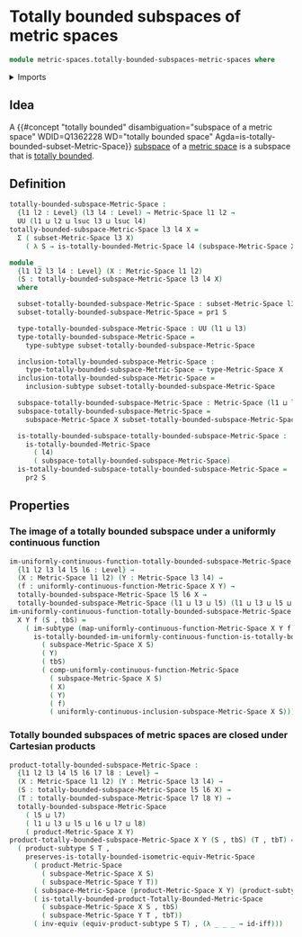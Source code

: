 # Totally bounded subspaces of metric spaces

```agda
module metric-spaces.totally-bounded-subspaces-metric-spaces where
```

<details><summary>Imports</summary>

```agda
open import foundation.cartesian-products-subtypes
open import foundation.dependent-pair-types
open import foundation.equivalences
open import foundation.images-subtypes
open import foundation.logical-equivalences
open import foundation.subtypes
open import foundation.universe-levels

open import metric-spaces.cartesian-products-metric-spaces
open import metric-spaces.metric-spaces
open import metric-spaces.subspaces-metric-spaces
open import metric-spaces.totally-bounded-metric-spaces
open import metric-spaces.uniformly-continuous-functions-metric-spaces
```

</details>

## Idea

A
{{#concept "totally bounded" disambiguation="subspace of a metric space" WDID=Q1362228 WD="totally bounded space" Agda=is-totally-bounded-subset-Metric-Space}}
[subspace](metric-spaces.subspaces-metric-spaces.md) of a [metric space](metric-spaces.metric-spaces.md) is a
subspace that is
[totally bounded](metric-spaces.totally-bounded-metric-spaces.md).

## Definition

```agda
totally-bounded-subspace-Metric-Space :
  {l1 l2 : Level} (l3 l4 : Level) → Metric-Space l1 l2 →
  UU (l1 ⊔ l2 ⊔ lsuc l3 ⊔ lsuc l4)
totally-bounded-subspace-Metric-Space l3 l4 X =
  Σ ( subset-Metric-Space l3 X)
    ( λ S → is-totally-bounded-Metric-Space l4 (subspace-Metric-Space X S))

module _
  {l1 l2 l3 l4 : Level} (X : Metric-Space l1 l2)
  (S : totally-bounded-subspace-Metric-Space l3 l4 X)
  where

  subset-totally-bounded-subspace-Metric-Space : subset-Metric-Space l3 X
  subset-totally-bounded-subspace-Metric-Space = pr1 S

  type-totally-bounded-subspace-Metric-Space : UU (l1 ⊔ l3)
  type-totally-bounded-subspace-Metric-Space =
    type-subtype subset-totally-bounded-subspace-Metric-Space

  inclusion-totally-bounded-subspace-Metric-Space :
    type-totally-bounded-subspace-Metric-Space → type-Metric-Space X
  inclusion-totally-bounded-subspace-Metric-Space =
    inclusion-subtype subset-totally-bounded-subspace-Metric-Space

  subspace-totally-bounded-subspace-Metric-Space : Metric-Space (l1 ⊔ l3) l2
  subspace-totally-bounded-subspace-Metric-Space =
    subspace-Metric-Space X subset-totally-bounded-subspace-Metric-Space

  is-totally-bounded-subspace-totally-bounded-subspace-Metric-Space :
    is-totally-bounded-Metric-Space
      ( l4)
      ( subspace-totally-bounded-subspace-Metric-Space)
  is-totally-bounded-subspace-totally-bounded-subspace-Metric-Space =
    pr2 S
```

## Properties

### The image of a totally bounded subspace under a uniformly continuous function

```agda
im-uniformly-continuous-function-totally-bounded-subspace-Metric-Space :
  {l1 l2 l3 l4 l5 l6 : Level} →
  (X : Metric-Space l1 l2) (Y : Metric-Space l3 l4) →
  (f : uniformly-continuous-function-Metric-Space X Y) →
  totally-bounded-subspace-Metric-Space l5 l6 X →
  totally-bounded-subspace-Metric-Space (l1 ⊔ l3 ⊔ l5) (l1 ⊔ l3 ⊔ l5 ⊔ l6) Y
im-uniformly-continuous-function-totally-bounded-subspace-Metric-Space
  X Y f (S , tbS) =
    ( im-subtype (map-uniformly-continuous-function-Metric-Space X Y f) S ,
      is-totally-bounded-im-uniformly-continuous-function-is-totally-bounded-Metric-Space
        ( subspace-Metric-Space X S)
        ( Y)
        ( tbS)
        ( comp-uniformly-continuous-function-Metric-Space
          ( subspace-Metric-Space X S)
          ( X)
          ( Y)
          ( f)
          ( uniformly-continuous-inclusion-subspace-Metric-Space X S)))
```

### Totally bounded subspaces of metric spaces are closed under Cartesian products

```agda
product-totally-bounded-subspace-Metric-Space :
  {l1 l2 l3 l4 l5 l6 l7 l8 : Level} →
  (X : Metric-Space l1 l2) (Y : Metric-Space l3 l4) →
  (S : totally-bounded-subspace-Metric-Space l5 l6 X) →
  (T : totally-bounded-subspace-Metric-Space l7 l8 Y) →
  totally-bounded-subspace-Metric-Space
    ( l5 ⊔ l7)
    ( l1 ⊔ l3 ⊔ l5 ⊔ l6 ⊔ l7 ⊔ l8)
    ( product-Metric-Space X Y)
product-totally-bounded-subspace-Metric-Space X Y (S , tbS) (T , tbT) =
  ( product-subtype S T ,
    preserves-is-totally-bounded-isometric-equiv-Metric-Space
      ( product-Metric-Space
        ( subspace-Metric-Space X S)
        ( subspace-Metric-Space Y T))
      ( subspace-Metric-Space (product-Metric-Space X Y) (product-subtype S T))
      ( is-totally-bounded-product-Totally-Bounded-Metric-Space
        ( subspace-Metric-Space X S , tbS)
        ( subspace-Metric-Space Y T , tbT))
      ( inv-equiv (equiv-product-subtype S T) , (λ _ _ _ → id-iff)))
```
